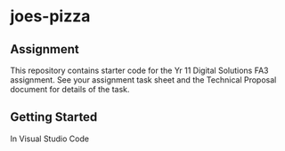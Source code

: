 # joes-pizza
## Assignment
This repository contains starter code for the Yr 11 Digital Solutions FA3 assignment. See your assignment task sheet and the Technical Proposal document for details of the task.


## Getting Started
In Visual Studio Code
